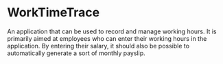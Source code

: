 # WorkTimeTrace
An application that can be used to record and manage working hours. It is primarily aimed at employees who can enter their working hours in the application. By entering their salary, it should also be possible to automatically generate a sort of monthly payslip.
